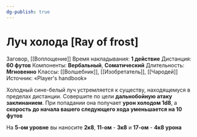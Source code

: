 ```yaml
---
dg-publish: true
---
```

# Луч холода [Ray of frost]
Заговор, [[Воплощение]]
Время накладывания: **1 действие**
Дистанция: **60 футов**
Компоненты: **Вербальный**, **Соматический**
Длительность: **Мгновенно**
Классы: [[Волшебник]], [[Изобретатель]], [[Чародей]]
Источник: «Player's handbook»

Холодный сине-белый луч устремляется к существу, находящемуся в пределах дистанции. Совершите по цели **дальнобойную атаку заклинанием**. При попадании она получает **урон холодом 1d8**, а **скорость до начала вашего следующего хода уменьшается на 10 футов**

На **5-ом уровне** вы наносите **2к8**, **11-ом** - **3к8** и **17-ом** - **4к8 урона**